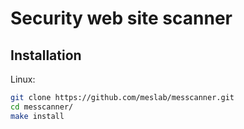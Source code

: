 # Security web site scanner


## Installation 

Linux:
```bash
git clone https://github.com/meslab/messcanner.git
cd messcanner/
make install

